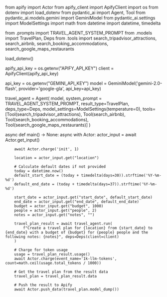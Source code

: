 from apify import Actor
from apify_client import ApifyClient
import os
from dotenv import load_dotenv
from pydantic_ai import Agent, Tool
from pydantic_ai.models.gemini import GeminiModel
from pydantic_ai.settings import ModelSettings
import math
from datetime import datetime, timedelta

from .prompts import TRAVEL_AGENT_SYSTEM_PROMPT
from .models import TravelPlan, Deps
from .tools import search_tripadvisor_attractions, search_airbnb, search_booking_accommodations, search_google_maps_restaurants

load_dotenv()

apify_api_key = os.getenv("APIFY_API_KEY")
client = ApifyClient(apify_api_key)

api_key = os.getenv("GEMINI_API_KEY")
model = GeminiModel('gemini-2.0-flash', provider='google-gla', api_key=api_key)

travel_agent = Agent(
    model,
    system_prompt = TRAVEL_AGENT_SYSTEM_PROMPT,
    result_type=TravelPlan,
    deps_type=Deps,
    model_settings=ModelSettings(temperature=0),
    tools=[Tool(search_tripadvisor_attractions), Tool(search_airbnb), Tool(search_booking_accommodations), Tool(search_google_maps_restaurants)]
)


async def main() -> None:
    async with Actor:
        actor_input = await Actor.get_input() 
        
        await Actor.charge('init', 1)
        
        location = actor_input.get("location")
        
        # Calculate default dates if not provided
        today = datetime.now()
        default_start_date = (today + timedelta(days=30)).strftime('%Y-%m-%d')
        default_end_date = (today + timedelta(days=37)).strftime('%Y-%m-%d')
        
        start_date = actor_input.get("start_date", default_start_date)
        end_date = actor_input.get("end_date", default_end_date)
        budget = actor_input.get("budget", 1000)
        people = actor_input.get("people", 2)
        notes = actor_input.get("notes", "")
        
        travel_plan_result = await travel_agent.run(
            f"Create a travel plan for {location} from {start_date} to {end_date} with a budget of {budget} for {people} people and the following notes: {notes}", deps=Deps(client=client)
        )
        
        # Charge for token usage
        usage = travel_plan_result.usage()
        await Actor.charge(event_name='1k-llm-tokens', count=math.ceil(usage.total_tokens / 1000))
        
        # Get the travel plan from the result data
        travel_plan = travel_plan_result.data
        
        # Push the result to Apify
        await Actor.push_data(travel_plan.model_dump())